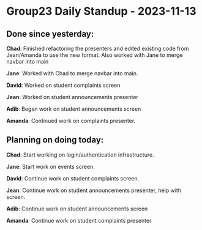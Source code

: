 # Group23 Daily Standup - 2023-11-13

## Done since yesterday:

**Chad**: Finished refactoring the presenters and edited existing code from Jean/Amanda to use the new format. Also worked with Jane to merge navbar into main

**Jane**: Worked with Chad to merge navbar into main.

**David**: Worked on student complaints screen

**Jean**: Worked on student announcements presenter

**Adib**: Began work on student announcements screen

**Amanda**: Continued work on complaints presenter.

## Planning on doing today:

**Chad**: Start working on login/authentication infrastructure.

**Jane**: Start work on events screen.

**David**: Continue work on student complaints screen.

**Jean**: Continue work on student announcements presenter, help with screen.

**Adib**: Continue work on student announcements screen

**Amanda**: Continue work on student complaints presenter
